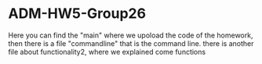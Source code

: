 # ADM-HW5-Group26
Here you can find the "main" where we upoload the code of the homework, then there is a file "commandline" that is the command line. there is another file about functionality2, where we explained come functions
